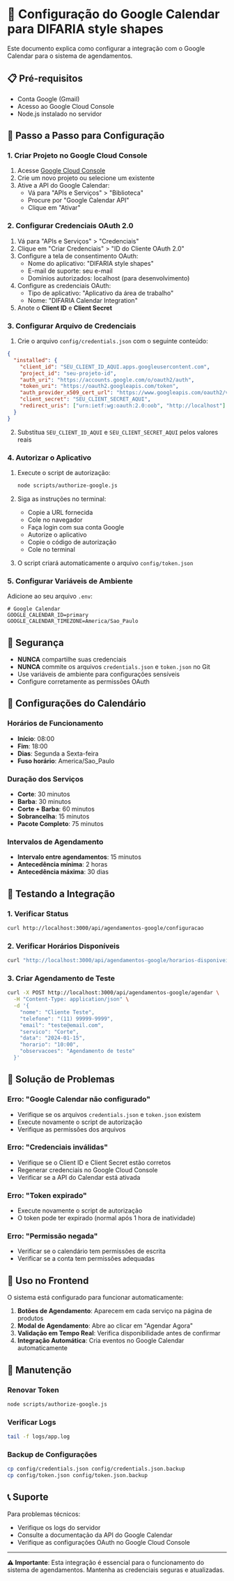 # 🔧 Configuração do Google Calendar para DIFARIA style shapes

Este documento explica como configurar a integração com o Google Calendar para o sistema de agendamentos.

## 📋 Pré-requisitos

- Conta Google (Gmail)
- Acesso ao Google Cloud Console
- Node.js instalado no servidor

## 🚀 Passo a Passo para Configuração

### 1. Criar Projeto no Google Cloud Console

1. Acesse [Google Cloud Console](https://console.cloud.google.com/)
2. Crie um novo projeto ou selecione um existente
3. Ative a API do Google Calendar:
   - Vá para "APIs e Serviços" > "Biblioteca"
   - Procure por "Google Calendar API"
   - Clique em "Ativar"

### 2. Configurar Credenciais OAuth 2.0

1. Vá para "APIs e Serviços" > "Credenciais"
2. Clique em "Criar Credenciais" > "ID do Cliente OAuth 2.0"
3. Configure a tela de consentimento OAuth:
   - Nome do aplicativo: "DIFARIA style shapes"
   - E-mail de suporte: seu e-mail
   - Domínios autorizados: localhost (para desenvolvimento)
4. Configure as credenciais OAuth:
   - Tipo de aplicativo: "Aplicativo da área de trabalho"
   - Nome: "DIFARIA Calendar Integration"
5. Anote o **Client ID** e **Client Secret**

### 3. Configurar Arquivo de Credenciais

1. Crie o arquivo `config/credentials.json` com o seguinte conteúdo:

```json
{
  "installed": {
    "client_id": "SEU_CLIENT_ID_AQUI.apps.googleusercontent.com",
    "project_id": "seu-projeto-id",
    "auth_uri": "https://accounts.google.com/o/oauth2/auth",
    "token_uri": "https://oauth2.googleapis.com/token",
    "auth_provider_x509_cert_url": "https://www.googleapis.com/oauth2/v1/certs",
    "client_secret": "SEU_CLIENT_SECRET_AQUI",
    "redirect_uris": ["urn:ietf:wg:oauth:2.0:oob", "http://localhost"]
  }
}
```

2. Substitua `SEU_CLIENT_ID_AQUI` e `SEU_CLIENT_SECRET_AQUI` pelos valores reais

### 4. Autorizar o Aplicativo

1. Execute o script de autorização:
   ```bash
   node scripts/authorize-google.js
   ```

2. Siga as instruções no terminal:
   - Copie a URL fornecida
   - Cole no navegador
   - Faça login com sua conta Google
   - Autorize o aplicativo
   - Copie o código de autorização
   - Cole no terminal

3. O script criará automaticamente o arquivo `config/token.json`

### 5. Configurar Variáveis de Ambiente

Adicione ao seu arquivo `.env`:

```env
# Google Calendar
GOOGLE_CALENDAR_ID=primary
GOOGLE_CALENDAR_TIMEZONE=America/Sao_Paulo
```

## 🔐 Segurança

- **NUNCA** compartilhe suas credenciais
- **NUNCA** commite os arquivos `credentials.json` e `token.json` no Git
- Use variáveis de ambiente para configurações sensíveis
- Configure corretamente as permissões OAuth

## 📅 Configurações do Calendário

### Horários de Funcionamento
- **Início**: 08:00
- **Fim**: 18:00
- **Dias**: Segunda a Sexta-feira
- **Fuso horário**: America/Sao_Paulo

### Duração dos Serviços
- **Corte**: 30 minutos
- **Barba**: 30 minutos
- **Corte + Barba**: 60 minutos
- **Sobrancelha**: 15 minutos
- **Pacote Completo**: 75 minutos

### Intervalos de Agendamento
- **Intervalo entre agendamentos**: 15 minutos
- **Antecedência mínima**: 2 horas
- **Antecedência máxima**: 30 dias

## 🧪 Testando a Integração

### 1. Verificar Status
```bash
curl http://localhost:3000/api/agendamentos-google/configuracao
```

### 2. Verificar Horários Disponíveis
```bash
curl "http://localhost:3000/api/agendamentos-google/horarios-disponiveis/2024-01-15/Corte"
```

### 3. Criar Agendamento de Teste
```bash
curl -X POST http://localhost:3000/api/agendamentos-google/agendar \
  -H "Content-Type: application/json" \
  -d '{
    "nome": "Cliente Teste",
    "telefone": "(11) 99999-9999",
    "email": "teste@email.com",
    "servico": "Corte",
    "data": "2024-01-15",
    "horario": "10:00",
    "observacoes": "Agendamento de teste"
  }'
```

## 🚨 Solução de Problemas

### Erro: "Google Calendar não configurado"
- Verifique se os arquivos `credentials.json` e `token.json` existem
- Execute novamente o script de autorização
- Verifique as permissões dos arquivos

### Erro: "Credenciais inválidas"
- Verifique se o Client ID e Client Secret estão corretos
- Regenerar credenciais no Google Cloud Console
- Verificar se a API do Calendar está ativada

### Erro: "Token expirado"
- Execute novamente o script de autorização
- O token pode ter expirado (normal após 1 hora de inatividade)

### Erro: "Permissão negada"
- Verificar se o calendário tem permissões de escrita
- Verificar se a conta tem permissões adequadas

## 📱 Uso no Frontend

O sistema está configurado para funcionar automaticamente:

1. **Botões de Agendamento**: Aparecem em cada serviço na página de produtos
2. **Modal de Agendamento**: Abre ao clicar em "Agendar Agora"
3. **Validação em Tempo Real**: Verifica disponibilidade antes de confirmar
4. **Integração Automática**: Cria eventos no Google Calendar automaticamente

## 🔄 Manutenção

### Renovar Token
```bash
node scripts/authorize-google.js
```

### Verificar Logs
```bash
tail -f logs/app.log
```

### Backup de Configurações
```bash
cp config/credentials.json config/credentials.json.backup
cp config/token.json config/token.json.backup
```

## 📞 Suporte

Para problemas técnicos:
- Verifique os logs do servidor
- Consulte a documentação da API do Google Calendar
- Verifique as configurações OAuth no Google Cloud Console

---

**⚠️ Importante**: Esta integração é essencial para o funcionamento do sistema de agendamentos. Mantenha as credenciais seguras e atualizadas.

